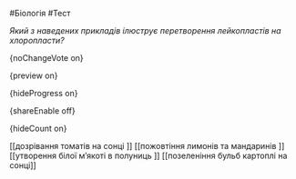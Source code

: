 #Біологія #Тест

*Який з наведених прикладів ілюструє перетворення лейкопластів на хлоропласти?*

{noChangeVote on}

{preview on}

{hideProgress on}

{shareEnable off}

{hideCount on}

[[дозрівання томатів на сонці ]]
[[пожовтіння лимонів та мандаринів ]]
[[утворення білої м’якоті в полуниць ]]
[[позеленіння бульб картоплі на сонці]]
